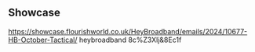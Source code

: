 

## Showcase
https://showcase.flourishworld.co.uk/HeyBroadband/emails/2024/10677-HB-October-Tactical/
heybroadband
8c%Z3Xlj&8Ec1f